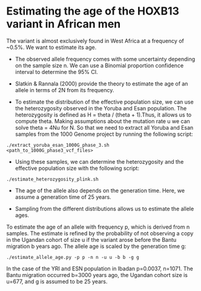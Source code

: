 # Estimating the age of the HOXB13 variant in African men
The variant is almost exclusively found in West Africa at a frequency of ~0.5%.
We want to estimate its age.

- The observed allele frequency comes with some uncertainty depending on the sample size n. We can use a Binomial proportion confidence interval to determine the 95% CI.

- Slatkin & Rannala (2000) provide the theory to estimate the age of an allele in terms of 2N from its frequency.

- To estimate the distribution of the effective population size, we can use the heterozygosity observed in the Yoruba and Esan population.
The heterozygosity is defined as H = theta / (theta + 1).Thus, it allows us to compute theta. Making assumptions about the mutation rate u we can solve theta = 4Nu for N.
So that we need to extract all Yoruba and Esan samples from the 1000 Genome project by running the following script:

<code>./extract_yoruba_esan_1000G_phase_3.sh <path_to_1000G_phase3_vcf_files></code>

- Using these samples, we can determine the heterozygosity and the effective population size with the following script:

<code>./estimate_heterozygosity_plink.sh</code>

- The age of the allele also depends on the generation time. Here, we assume a generation time of 25 years.

- Sampling from the different distributions allows us to estimate the allele ages.

To estimate the age of an allele with frequency p, which is derived from n samples.
The estimate is refined by the probability of not observing a copy in the Ugandan cohort of size u if the variant arose before the Bantu migration b years ago.
The allele age is scaled by the generation time g:

<code>./estimate_allele_age.py -p p -n n -u u -b b -g g</code>

In the case of the YRI and ESN population in Ibadan p=0.0037, n=1071. The Bantu migration occurred b=3000 years ago, the Ugandan cohort size is u=677,
and g is assumed to be 25 years.
